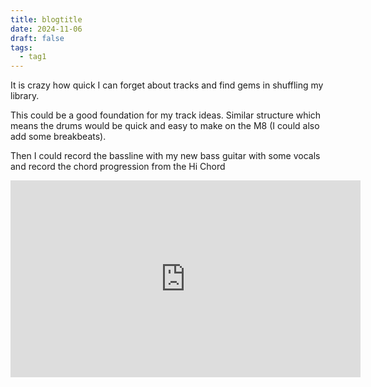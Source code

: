```yaml
---
title: blogtitle
date: 2024-11-06
draft: false
tags:
  - tag1
---
```

It is crazy how quick I can forget about tracks and find gems in shuffling my library.

This could be a good foundation for my track ideas. Similar structure which means the drums would be quick and easy to make on the M8 (I could also add some breakbeats). 

Then I could record the bassline with my new bass guitar with some vocals and record the chord progression from the Hi Chord

<iframe width="560" height="315" src="https://www.youtube.com/embed/sD46ZAWyrVo?si=HP0Q3rmfVkVDorKF" title="YouTube video player" frameborder="0" allow="accelerometer; autoplay; clipboard-write; encrypted-media; gyroscope; picture-in-picture; web-share" referrerpolicy="strict-origin-when-cross-origin" allowfullscreen></iframe>